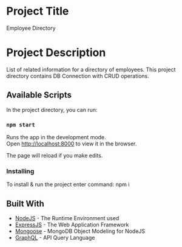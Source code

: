 # Project Title

Employee Directory

# Project Description

List of related information for a directory of employees.
This project directory contains DB Connection with CRUD operations.

## Available Scripts

In the project directory, you can run:

### `npm start`

Runs the app in the development mode.<br />
Open [http://localhost:8000](http://localhost:8000) to view it in the browser.

The page will reload if you make edits.

### Installing

To install & run the project enter command: npm i

## Built With

* [NodeJS](https://nodejs.org/en/) - The Runtime Environment used
* [ExpressJS](https://expressjs.com/) - The Web Application Framework
* [Mongoose](https://mongoosejs.com/) - MongoDB Object Modeling for NodeJS
* [GraphQL](https://graphql.org/) - API Query Language

